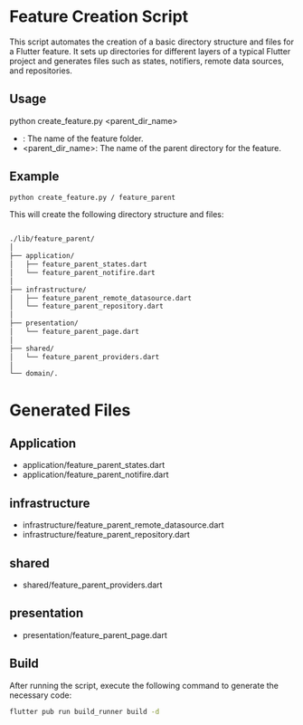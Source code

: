 
#  Feature Creation Script
This script automates the creation of a basic directory structure and files for a Flutter feature. It sets up directories for different layers of a typical Flutter project and generates files such as states, notifiers, remote data sources, and repositories.


## Usage

python create_feature.py <dirctory> <parent_dir_name>

- <dirctory>: The name of the feature folder.
- <parent_dir_name>: The name of the parent directory for the feature.


## Example

```bash
python create_feature.py / feature_parent

```

This will create the following directory structure and files:


```bash

./lib/feature_parent/
│
├── application/
│   ├── feature_parent_states.dart
│   └── feature_parent_notifire.dart
│
├── infrastructure/
│   ├── feature_parent_remote_datasource.dart
│   └── feature_parent_repository.dart
│
├── presentation/
│   └── feature_parent_page.dart
│
├── shared/
│   └── feature_parent_providers.dart
│
└── domain/.

```

# Generated Files

## Application 

- application/feature_parent_states.dart
- application/feature_parent_notifire.dart


## infrastructure

- infrastructure/feature_parent_remote_datasource.dart
- infrastructure/feature_parent_repository.dart



## shared
- shared/feature_parent_providers.dart


## presentation
- presentation/feature_parent_page.dart




## Build
After running the script, execute the following command to generate the necessary code:


```bash
flutter pub run build_runner build -d

```
